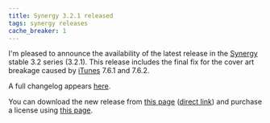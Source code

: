 ```yaml
---
title: Synergy 3.2.1 released
tags: synergy releases
cache_breaker: 1
---
```


I'm pleased to announce the availability of the latest release in the [Synergy](/wiki/Synergy) stable 3.2 series (3.2.1). This release includes the final fix for the cover art breakage caused by [iTunes](/wiki/iTunes) 7.6.1 and 7.6.2.

A full changelog appears [here](http://wincent.com/a/products/synergy-classic/history/).

You can download the new release from [this page](http://wincent.com/a/products/synergy-classic/download/) ([direct link](http://wincent.com/download.php?item=SynergyJaguar.zip)) and purchase a license using [this page](https://secure.wincent.com/a/products/synergy-classic/purchase/).
